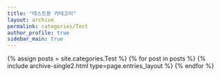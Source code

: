 ```yaml
---
title: "테스트용 카테고리"
layout: archive
permalink: categories/Test
author_profile: true
sidebar_main: true
---
```


{% assign posts = site.categories.Test %}
{% for post in posts %} {% include archive-single2.html type=page.entries_layout %} {% endfor %}
